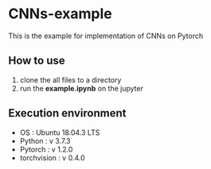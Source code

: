 # CNNs-example
This is the example for implementation of CNNs on Pytorch

## How to use
1. clone the all files to a directory
2. run the **example.ipynb** on the jupyter

## Execution environment
- OS : Ubuntu 18.04.3 LTS
- Python : v 3.7.3
- Pytorch : v 1.2.0
- torchvision : v 0.4.0
